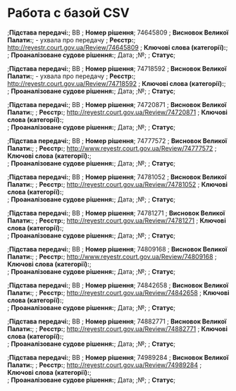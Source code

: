 <!-- TITLE: Главная -->
<!-- SUBTITLE: A quick summary of Home -->

# Работа с базой CSV
;**Підстава передачі:**; ВВ
; **Номер рішення**; 74645809
; **Висновок Великої Палати:**; - ухвала про передачу
; **Реєстр:**;	 http://reyestr.court.gov.ua/Review/74645809
; **Ключові слова (категорії):**;  
; **Проаналізоване судове рішення:**;	Дата; ;№; 
; **Статус**;  

;**Підстава передачі:**; ВВ
; **Номер рішення**; 74718592
; **Висновок Великої Палати:**; - ухвала про передачу
; **Реєстр:**;	 http://reyestr.court.gov.ua/Review/74718592
; **Ключові слова (категорії):**;  
; **Проаналізоване судове рішення:**;	Дата; ;№; 
; **Статус**;  

;**Підстава передачі:**; ВВ
; **Номер рішення**; 74720871
; **Висновок Великої Палати:**; 
; **Реєстр:**;	 http://reyestr.court.gov.ua/Review/74720871
; **Ключові слова (категорії):**;  
; **Проаналізоване судове рішення:**;	Дата; ;№; 
; **Статус**;  

;**Підстава передачі:**; ВВ
; **Номер рішення**; 74777572
; **Висновок Великої Палати:**; 
; **Реєстр:**;	 http://www.reyestr.court.gov.ua/Review/74777572
; **Ключові слова (категорії):**;  
; **Проаналізоване судове рішення:**;	Дата; ;№; 
; **Статус**;  

;**Підстава передачі:**; ВВ
; **Номер рішення**; 74781052
; **Висновок Великої Палати:**; 
; **Реєстр:**;	 http://reyestr.court.gov.ua/Review/74781052
; **Ключові слова (категорії):**;  
; **Проаналізоване судове рішення:**;	Дата; ;№; 
; **Статус**;  

;**Підстава передачі:**; ВВ
; **Номер рішення**; 74781271
; **Висновок Великої Палати:**; 
; **Реєстр:**;	 http://reyestr.court.gov.ua/Review/74781271
; **Ключові слова (категорії):**;  
; **Проаналізоване судове рішення:**;	Дата; ;№; 
; **Статус**;  

;**Підстава передачі:**; ВВ
; **Номер рішення**; 74809168
; **Висновок Великої Палати:**; 
; **Реєстр:**;	 http://www.reyestr.court.gov.ua/Review/74809168
; **Ключові слова (категорії):**;  
; **Проаналізоване судове рішення:**;	Дата; ;№; 
; **Статус**;  

;**Підстава передачі:**; ВВ
; **Номер рішення**; 74842658
; **Висновок Великої Палати:**; 
; **Реєстр:**;	 http://reyestr.court.gov.ua/Review/74842658
; **Ключові слова (категорії):**;  
; **Проаналізоване судове рішення:**;	Дата; ;№; 
; **Статус**;  

;**Підстава передачі:**; ВВ
; **Номер рішення**; 74882771
; **Висновок Великої Палати:**; 
; **Реєстр:**;	 http://reyestr.court.gov.ua/Review/74882771
; **Ключові слова (категорії):**;  
; **Проаналізоване судове рішення:**;	Дата; ;№; 
; **Статус**;  

;**Підстава передачі:**; ВВ
; **Номер рішення**; 74989284
; **Висновок Великої Палати:**; 
; **Реєстр:**;	 http://reyestr.court.gov.ua/Review/74989284
; **Ключові слова (категорії):**;  
; **Проаналізоване судове рішення:**;	Дата; ;№; 
; **Статус**;  
